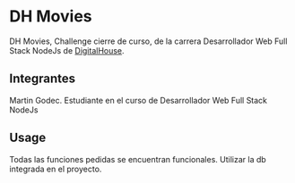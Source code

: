 # DH Movies 

DH Movies, Challenge cierre de curso, de la carrera Desarrollador Web Full Stack NodeJs de [DigitalHouse](https://www.digitalhouse.com/ar).

## Integrantes

Martin Godec. Estudiante en el curso de Desarrollador Web Full Stack NodeJs



## Usage

Todas las funciones pedidas se encuentran funcionales.
Utilizar la db integrada en el proyecto.